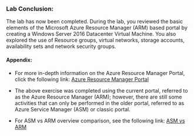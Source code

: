 ### **Lab Conclusion:** 

The lab has now been completed. During the lab, you reviewed the basic elements of the Microsoft Azure Resource Manager (ARM) based portal by creating a Windows Server 2016 Datacenter Virtual Machine. You also explored the use of Resource groups, virtual networks, storage accounts, availability sets and network security groups. 
 

#### **Appendix:**

- For more in-depth information on the Azure Resource Manager Portal, click the following link: [Azure Resource Manager Portal](https://azure.microsoft.com/en-us/features/azure-portal/)

- The above exercise was completed using the current portal, referred to as the Azure Resource Manager (ARM); however, there are still some activities that can only be performed in the older portal, referred to as Azure Service Manager (ASM) or classic portal.

- For ASM vs ARM overview comparison, see the following link: [ASM vs ARM](https://docs.microsoft.com/en-us/azure/azure-resource-manager/resource-manager-deployment-model)

